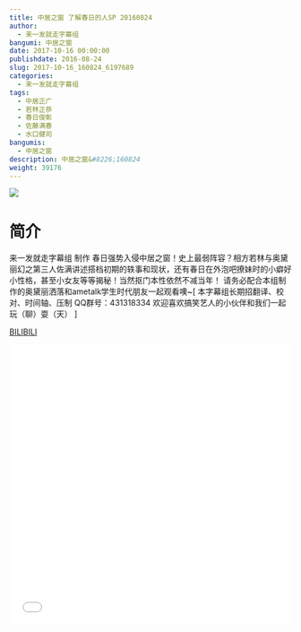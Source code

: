 ```yaml
---
title: 中居之窗 了解春日的人SP 20160824
author: 
  - 来一发就走字幕组
bangumi: 中居之窗
date: 2017-10-16 00:00:00
publishdate: 2016-08-24
slug: 2017-10-16_160824_6197689
categories: 
  - 来一发就走字幕组
tags: 
  - 中居正广
  - 若林正恭
  - 春日俊彰
  - 佐藤满春
  - 水口健司
bangumis: 
  - 中居之窗
description: 中居之窗&#8226;160824
weight: 39176
---
```


![](https://i.imgur.com/Szgh469.jpg)

# 简介  
来一发就走字幕组 制作 春日强势入侵中居之窗！史上最弱阵容？相方若林与奥黛丽幻之第三人佐满讲述搭档初期的轶事和现状，还有春日在外泡吧撩妹时的小癖好小性格，甚至小女友等等揭秘！当然抠门本性依然不减当年！ 请务必配合本组制作的奥黛丽洒落和ametalk学生时代朋友一起观看噢~[ 本字幕组长期招翻译、校对、时间轴、压制   QQ群号：431318334 欢迎喜欢搞笑艺人的小伙伴和我们一起玩（聊）耍（天） ]

  [BILIBILI](https://www.bilibili.com/video/av6197689/)


<div class="vcontainer">  <iframe class='video' src="//www.bilibili.com/blackboard/player.html?aid=6197689" width="100%" height="500" frameborder="0" allowfullscreen="allowfullscreen"></iframe></div>
